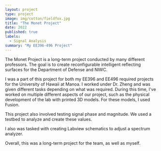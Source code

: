 ```yaml
---
layout: project
type: project
image: img/cotton/fieldfox.jpg
title: "The Monet Project"
date: 2022
published: true
labels:
  - Signal Analysis
summary: "My EE396-496 Project"
---
```


  The Monet Project is a long-term project conducted by many different professors. The goal is to create reconfigurable intelligent reflecting surfaces for the Department of Defense and NIWC. 

  I was a part of this project for both my EE396 and EE496 required projects for the University of Hawaii at Manoa. I worked under Dr. Zheng and was given different tasks depending on what was required. During this time, I've worked on multiple different aspects of our project, such as the physical development of the lab with printed 3D models. For these models, I used Fusion.

  This project also involved testing signal phase and magnitude. We used a testbed to analyze and create these values.

  I also was tasked with creating Labview schematics to adjust a spectrum analyzer.

  Overall, this was a long-term project for the team, as well as myself.
